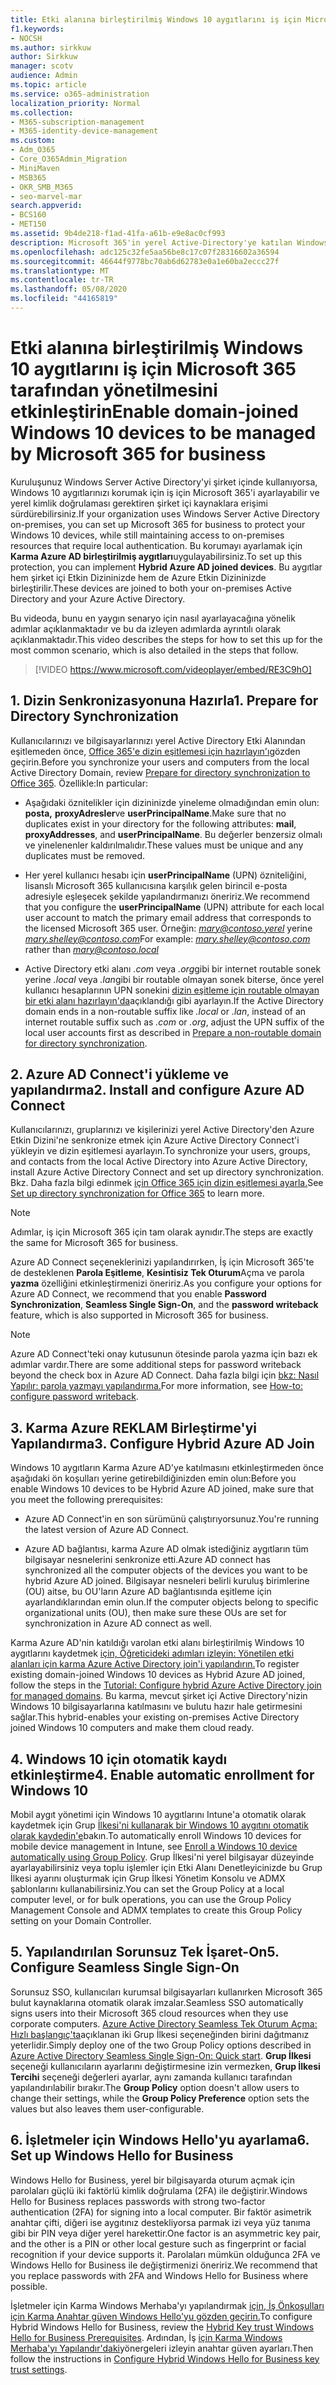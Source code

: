 ```yaml
---
title: Etki alanına birleştirilmiş Windows 10 aygıtlarını iş için Microsoft 365 tarafından yönetilmesini etkinleştirin
f1.keywords:
- NOCSH
ms.author: sirkkuw
author: Sirkkuw
manager: scotv
audience: Admin
ms.topic: article
ms.service: o365-administration
localization_priority: Normal
ms.collection:
- M365-subscription-management
- M365-identity-device-management
ms.custom:
- Adm_O365
- Core_O365Admin_Migration
- MiniMaven
- MSB365
- OKR_SMB_M365
- seo-marvel-mar
search.appverid:
- BCS160
- MET150
ms.assetid: 9b4de218-f1ad-41fa-a61b-e9e8ac0cf993
description: Microsoft 365'in yerel Active-Directory'ye katılan Windows 10 aygıtlarını yalnızca birkaç adımda nasıl koruyacağınızı öğrenin.
ms.openlocfilehash: adc125c32fe5aa56be8c17c07f28316602a36594
ms.sourcegitcommit: 46644f9778bc70ab6d62783e0a1e60ba2eccc27f
ms.translationtype: MT
ms.contentlocale: tr-TR
ms.lasthandoff: 05/08/2020
ms.locfileid: "44165819"
---
```

# <a name="enable-domain-joined-windows-10-devices-to-be-managed-by-microsoft-365-for-business"></a><span data-ttu-id="a766e-103">Etki alanına birleştirilmiş Windows 10 aygıtlarını iş için Microsoft 365 tarafından yönetilmesini etkinleştirin</span><span class="sxs-lookup"><span data-stu-id="a766e-103">Enable domain-joined Windows 10 devices to be managed by Microsoft 365 for business</span></span>

<span data-ttu-id="a766e-104">Kuruluşunuz Windows Server Active Directory'yi şirket içinde kullanıyorsa, Windows 10 aygıtlarınızı korumak için iş için Microsoft 365'i ayarlayabilir ve yerel kimlik doğrulaması gerektiren şirket içi kaynaklara erişimi sürdürebilirsiniz.</span><span class="sxs-lookup"><span data-stu-id="a766e-104">If your organization uses Windows Server Active Directory on-premises, you can set up Microsoft 365 for business to protect your Windows 10 devices, while still maintaining access to on-premises resources that require local authentication.</span></span>
<span data-ttu-id="a766e-105">Bu korumayı ayarlamak için **Karma Azure AD birleştirilmiş aygıtları**uygulayabilirsiniz.</span><span class="sxs-lookup"><span data-stu-id="a766e-105">To set up this protection, you can implement **Hybrid Azure AD joined devices**.</span></span> <span data-ttu-id="a766e-106">Bu aygıtlar hem şirket içi Etkin Dizininizde hem de Azure Etkin Dizininizde birleştirilir.</span><span class="sxs-lookup"><span data-stu-id="a766e-106">These devices are joined to both your on-premises Active Directory and your Azure Active Directory.</span></span>

<span data-ttu-id="a766e-107">Bu videoda, bunu en yaygın senaryo için nasıl ayarlayacağına yönelik adımlar açıklanmaktadır ve bu da izleyen adımlarda ayrıntılı olarak açıklanmaktadır.</span><span class="sxs-lookup"><span data-stu-id="a766e-107">This video describes the steps for how to set this up for the most common scenario, which is also detailed in the steps that follow.</span></span>

> [!VIDEO https://www.microsoft.com/videoplayer/embed/RE3C9hO]
  

## <a name="1-prepare-for-directory-synchronization"></a><span data-ttu-id="a766e-108">1. Dizin Senkronizasyonuna Hazırla</span><span class="sxs-lookup"><span data-stu-id="a766e-108">1. Prepare for Directory Synchronization</span></span> 

<span data-ttu-id="a766e-109">Kullanıcılarınızı ve bilgisayarlarınızı yerel Active Directory Etki Alanından eşitlemeden önce, [Office 365'e dizin eşitlemesi için hazırlayın'ı](https://docs.microsoft.com/office365/enterprise/prepare-for-directory-synchronization)gözden geçirin.</span><span class="sxs-lookup"><span data-stu-id="a766e-109">Before you synchronize your users and computers from the local Active Directory Domain, review [Prepare for directory synchronization to Office 365](https://docs.microsoft.com/office365/enterprise/prepare-for-directory-synchronization).</span></span> <span data-ttu-id="a766e-110">Özellikle:</span><span class="sxs-lookup"><span data-stu-id="a766e-110">In particular:</span></span>

   - <span data-ttu-id="a766e-111">Aşağıdaki öznitelikler için dizininizde yineleme olmadığından emin olun: **posta,** **proxyAdresler**ve **userPrincipalName**.</span><span class="sxs-lookup"><span data-stu-id="a766e-111">Make sure that no duplicates exist in your directory for the following attributes: **mail**, **proxyAddresses**, and **userPrincipalName**.</span></span> <span data-ttu-id="a766e-112">Bu değerler benzersiz olmalı ve yinelenenler kaldırılmalıdır.</span><span class="sxs-lookup"><span data-stu-id="a766e-112">These values must be unique and any duplicates must be removed.</span></span>
   
   - <span data-ttu-id="a766e-113">Her yerel kullanıcı hesabı için **userPrincipalName** (UPN) özniteliğini, lisanslı Microsoft 365 kullanıcısına karşılık gelen birincil e-posta adresiyle eşleşecek şekilde yapılandırmanızı öneririz.</span><span class="sxs-lookup"><span data-stu-id="a766e-113">We recommend that you configure the **userPrincipalName** (UPN) attribute for each local user account to match the primary email address that corresponds to the licensed Microsoft 365 user.</span></span> <span data-ttu-id="a766e-114">Örneğin: *mary@contoso.yerel* yerine *mary.shelley@contoso.com*</span><span class="sxs-lookup"><span data-stu-id="a766e-114">For example: *mary.shelley@contoso.com* rather than *mary@contoso.local*</span></span>
   
   - <span data-ttu-id="a766e-115">Active Directory etki alanı *.com* veya *.org*gibi bir internet routable sonek yerine *.local* veya *.lan*gibi bir routable olmayan sonek biterse, önce yerel kullanıcı hesaplarının UPN sonekini [dizin eşitleme için routable olmayan bir etki alanı hazırlayın'da](https://docs.microsoft.com/office365/enterprise/prepare-a-non-routable-domain-for-directory-synchronization)açıklandığı gibi ayarlayın.</span><span class="sxs-lookup"><span data-stu-id="a766e-115">If the Active Directory domain ends in a non-routable suffix like *.local* or *.lan*, instead of an internet routable suffix such as *.com* or *.org*, adjust the UPN suffix of the local user accounts first as described in [Prepare a non-routable domain for directory synchronization](https://docs.microsoft.com/office365/enterprise/prepare-a-non-routable-domain-for-directory-synchronization).</span></span> 

## <a name="2-install-and-configure-azure-ad-connect"></a><span data-ttu-id="a766e-116">2. Azure AD Connect'i yükleme ve yapılandırma</span><span class="sxs-lookup"><span data-stu-id="a766e-116">2. Install and configure Azure AD Connect</span></span>

<span data-ttu-id="a766e-117">Kullanıcılarınızı, gruplarınızı ve kişilerinizi yerel Active Directory'den Azure Etkin Dizini'ne senkronize etmek için Azure Active Directory Connect'i yükleyin ve dizin eşitlemesi ayarlayın.</span><span class="sxs-lookup"><span data-stu-id="a766e-117">To synchronize your users, groups, and contacts from the local Active Directory into Azure Active Directory, install Azure Active Directory Connect and set up directory synchronization.</span></span> <span data-ttu-id="a766e-118">Bkz. Daha fazla bilgi edinmek [için Office 365 için dizin eşitlemesi ayarla.](https://docs.microsoft.com/office365/enterprise/set-up-directory-synchronization)</span><span class="sxs-lookup"><span data-stu-id="a766e-118">See [Set up directory synchronization for Office 365](https://docs.microsoft.com/office365/enterprise/set-up-directory-synchronization) to learn more.</span></span>

> [!NOTE]
> <span data-ttu-id="a766e-119">Adımlar, iş için Microsoft 365 için tam olarak aynıdır.</span><span class="sxs-lookup"><span data-stu-id="a766e-119">The steps are exactly the same for Microsoft 365 for business.</span></span> 

<span data-ttu-id="a766e-120">Azure AD Connect seçeneklerinizi yapılandırırken, İş için Microsoft 365'te de desteklenen **Parola Eşitleme**, **Kesintisiz Tek Oturum**Açma ve parola **yazma** özelliğini etkinleştirmenizi öneririz.</span><span class="sxs-lookup"><span data-stu-id="a766e-120">As you configure your options for Azure AD Connect, we recommend that you enable **Password Synchronization**, **Seamless Single Sign-On**, and the **password writeback** feature, which is also supported in Microsoft 365 for business.</span></span>

> [!NOTE]
> <span data-ttu-id="a766e-121">Azure AD Connect'teki onay kutusunun ötesinde parola yazma için bazı ek adımlar vardır.</span><span class="sxs-lookup"><span data-stu-id="a766e-121">There are some additional steps for password writeback beyond the check box in Azure AD Connect.</span></span> <span data-ttu-id="a766e-122">Daha fazla bilgi için [bkz: Nasıl Yapılır: parola yazmayı yapılandırma.](https://docs.microsoft.com/azure/active-directory/authentication/howto-sspr-writeback)</span><span class="sxs-lookup"><span data-stu-id="a766e-122">For more information, see [How-to: configure password writeback](https://docs.microsoft.com/azure/active-directory/authentication/howto-sspr-writeback).</span></span> 

## <a name="3-configure-hybrid-azure-ad-join"></a><span data-ttu-id="a766e-123">3. Karma Azure REKLAM Birleştirme'yi Yapılandırma</span><span class="sxs-lookup"><span data-stu-id="a766e-123">3. Configure Hybrid Azure AD Join</span></span>

<span data-ttu-id="a766e-124">Windows 10 aygıtların Karma Azure AD'ye katılmasını etkinleştirmeden önce aşağıdaki ön koşulları yerine getirebildiğinizden emin olun:</span><span class="sxs-lookup"><span data-stu-id="a766e-124">Before you enable Windows 10 devices to be Hybrid Azure AD joined, make sure that you meet the following prerequisites:</span></span>

   - <span data-ttu-id="a766e-125">Azure AD Connect'in en son sürümünü çalıştırıyorsunuz.</span><span class="sxs-lookup"><span data-stu-id="a766e-125">You're running the latest version of Azure AD Connect.</span></span>

   - <span data-ttu-id="a766e-126">Azure AD bağlantısı, karma Azure AD olmak istediğiniz aygıtların tüm bilgisayar nesnelerini senkronize etti.</span><span class="sxs-lookup"><span data-stu-id="a766e-126">Azure AD connect has synchronized all the computer objects of the devices you want to be hybrid Azure AD joined.</span></span> <span data-ttu-id="a766e-127">Bilgisayar nesneleri belirli kuruluş birimlerine (OU) aitse, bu OU'ların Azure AD bağlantısında eşitleme için ayarlandıklarından emin olun.</span><span class="sxs-lookup"><span data-stu-id="a766e-127">If the computer objects belong to specific organizational units (OU), then make sure these OUs are set for synchronization in Azure AD connect as well.</span></span>

<span data-ttu-id="a766e-128">Karma Azure AD'nin katıldığı varolan etki alanı birleştirilmiş Windows 10 aygıtlarını kaydetmek [için, Öğreticideki adımları izleyin: Yönetilen etki alanları için karma Azure Active Directory join'i yapılandırın.](https://docs.microsoft.com/azure/active-directory/devices/hybrid-azuread-join-managed-domains#configure-hybrid-azure-ad-join)</span><span class="sxs-lookup"><span data-stu-id="a766e-128">To register existing domain-joined Windows 10 devices as Hybrid Azure AD joined, follow the steps in the [Tutorial: Configure hybrid Azure Active Directory join for managed domains](https://docs.microsoft.com/azure/active-directory/devices/hybrid-azuread-join-managed-domains#configure-hybrid-azure-ad-join).</span></span> <span data-ttu-id="a766e-129">Bu karma, mevcut şirket içi Active Directory'nizin Windows 10 bilgisayarlarına katılmasını ve bulutu hazır hale getirmesini sağlar.</span><span class="sxs-lookup"><span data-stu-id="a766e-129">This hybrid-enables your existing on-premises Active Directory joined Windows 10 computers and make them cloud ready.</span></span>
    
## <a name="4-enable-automatic-enrollment-for-windows-10"></a><span data-ttu-id="a766e-130">4. Windows 10 için otomatik kaydı etkinleştirme</span><span class="sxs-lookup"><span data-stu-id="a766e-130">4. Enable automatic enrollment for Windows 10</span></span>

 <span data-ttu-id="a766e-131">Mobil aygıt yönetimi için Windows 10 aygıtlarını Intune'a otomatik olarak kaydetmek için Grup [İlkesi'ni kullanarak bir Windows 10 aygıtını otomatik olarak kaydedin'e](https://docs.microsoft.com/windows/client-management/mdm/enroll-a-windows-10-device-automatically-using-group-policy)bakın.</span><span class="sxs-lookup"><span data-stu-id="a766e-131">To automatically enroll Windows 10 devices for mobile device management in Intune, see [Enroll a Windows 10 device automatically using Group Policy](https://docs.microsoft.com/windows/client-management/mdm/enroll-a-windows-10-device-automatically-using-group-policy).</span></span> <span data-ttu-id="a766e-132">Grup İlkesi'ni yerel bilgisayar düzeyinde ayarlayabilirsiniz veya toplu işlemler için Etki Alanı Denetleyicinizde bu Grup İlkesi ayarını oluşturmak için Grup İlkesi Yönetim Konsolu ve ADMX şablonlarını kullanabilirsiniz.</span><span class="sxs-lookup"><span data-stu-id="a766e-132">You can set the Group Policy at a local computer level, or for bulk operations, you can use the Group Policy Management Console and ADMX templates to create this Group Policy setting on your Domain Controller.</span></span>

## <a name="5-configure-seamless-single-sign-on"></a><span data-ttu-id="a766e-133">5. Yapılandırılan Sorunsuz Tek İşaret-On</span><span class="sxs-lookup"><span data-stu-id="a766e-133">5. Configure Seamless Single Sign-On</span></span>

  <span data-ttu-id="a766e-134">Sorunsuz SSO, kullanıcıları kurumsal bilgisayarları kullanırken Microsoft 365 bulut kaynaklarına otomatik olarak imzalar.</span><span class="sxs-lookup"><span data-stu-id="a766e-134">Seamless SSO automatically signs users into their Microsoft 365 cloud resources when they use corporate computers.</span></span> <span data-ttu-id="a766e-135">[Azure Active Directory Seamless Tek Oturum Açma: Hızlı başlangıç'ta](https://docs.microsoft.com/azure/active-directory/hybrid/how-to-connect-sso-quick-start#step-2-enable-the-feature)açıklanan iki Grup İlkesi seçeneğinden birini dağıtmanız yeterlidir.</span><span class="sxs-lookup"><span data-stu-id="a766e-135">Simply deploy one of the two Group Policy options described in [Azure Active Directory Seamless Single Sign-On: Quick start](https://docs.microsoft.com/azure/active-directory/hybrid/how-to-connect-sso-quick-start#step-2-enable-the-feature).</span></span> <span data-ttu-id="a766e-136">**Grup İlkesi** seçeneği kullanıcıların ayarlarını değiştirmesine izin vermezken, **Grup İlkesi Tercihi** seçeneği değerleri ayarlar, aynı zamanda kullanıcı tarafından yapılandırılabilir bırakır.</span><span class="sxs-lookup"><span data-stu-id="a766e-136">The **Group Policy** option doesn't allow users to change their settings, while the **Group Policy Preference** option sets the values but also leaves them user-configurable.</span></span>

## <a name="6-set-up-windows-hello-for-business"></a><span data-ttu-id="a766e-137">6. İşletmeler için Windows Hello'yu ayarlama</span><span class="sxs-lookup"><span data-stu-id="a766e-137">6. Set up Windows Hello for Business</span></span>

 <span data-ttu-id="a766e-138">Windows Hello for Business, yerel bir bilgisayarda oturum açmak için parolaları güçlü iki faktörlü kimlik doğrulama (2FA) ile değiştirir.</span><span class="sxs-lookup"><span data-stu-id="a766e-138">Windows Hello for Business replaces passwords with strong two-factor authentication (2FA) for signing into a local computer.</span></span> <span data-ttu-id="a766e-139">Bir faktör asimetrik anahtar çifti, diğeri ise aygıtınız destekliyorsa parmak izi veya yüz tanıma gibi bir PIN veya diğer yerel harekettir.</span><span class="sxs-lookup"><span data-stu-id="a766e-139">One factor is an asymmetric key pair, and the other is a PIN or other local gesture such as fingerprint or facial recognition if your device supports it.</span></span> <span data-ttu-id="a766e-140">Parolaları mümkün olduğunca 2FA ve Windows Hello for Business ile değiştirmenizi öneririz.</span><span class="sxs-lookup"><span data-stu-id="a766e-140">We recommend that you replace passwords with 2FA and Windows Hello for Business where possible.</span></span>

<span data-ttu-id="a766e-141">İşletmeler için Karma Windows Merhaba'yı yapılandırmak [için, İş Önkoşulları için Karma Anahtar güven Windows Hello'yu gözden geçirin.](https://docs.microsoft.com/windows/security/identity-protection/hello-for-business/hello-hybrid-key-trust-prereqs)</span><span class="sxs-lookup"><span data-stu-id="a766e-141">To configure Hybrid Windows Hello for Business, review the [Hybrid Key trust Windows Hello for Business Prerequisites](https://docs.microsoft.com/windows/security/identity-protection/hello-for-business/hello-hybrid-key-trust-prereqs).</span></span> <span data-ttu-id="a766e-142">Ardından, İş [için Karma Windows Merhaba'yı Yapılandır'daki](https://docs.microsoft.com/windows/security/identity-protection/hello-for-business/hello-hybrid-key-whfb-settings)yönergeleri izleyin anahtar güven ayarları.</span><span class="sxs-lookup"><span data-stu-id="a766e-142">Then follow the instructions in [Configure Hybrid Windows Hello for Business key trust settings](https://docs.microsoft.com/windows/security/identity-protection/hello-for-business/hello-hybrid-key-whfb-settings).</span></span> 
